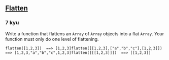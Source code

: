 <h2><a href=https://www.codewars.com/kata/5250a89b1625e5decd000413/train/javascript target="_blank">Flatten</a></h2><h3>7 kyu</h3><p>Write a function that flattens an <code>Array</code> of <code>Array</code> objects into a flat <code>Array</code>.  Your function must only do one level of flattening.</p><pre><code class="language-javascript"><span class="cm-variable">flatten</span>([<span class="cm-number">1</span>,<span class="cm-number">2</span>,<span class="cm-number">3</span>])  <span class="cm-operator">==</span><span class="cm-operator">&gt;</span> [<span class="cm-number">1</span>,<span class="cm-number">2</span>,<span class="cm-number">3</span>]<span class="cm-variable">flatten</span>([[<span class="cm-number">1</span>,<span class="cm-number">2</span>,<span class="cm-number">3</span>],[<span class="cm-string">"a"</span>,<span class="cm-string">"b"</span>,<span class="cm-string">"c"</span>],[<span class="cm-number">1</span>,<span class="cm-number">2</span>,<span class="cm-number">3</span>]])  <span class="cm-operator">==</span><span class="cm-operator">&gt;</span> [<span class="cm-number">1</span>,<span class="cm-number">2</span>,<span class="cm-number">3</span>,<span class="cm-string">"a"</span>,<span class="cm-string">"b"</span>,<span class="cm-string">"c"</span>,<span class="cm-number">1</span>,<span class="cm-number">2</span>,<span class="cm-number">3</span>]<span class="cm-variable">flatten</span>([[[<span class="cm-number">1</span>,<span class="cm-number">2</span>,<span class="cm-number">3</span>]]])  <span class="cm-operator">==</span><span class="cm-operator">&gt;</span> [[<span class="cm-number">1</span>,<span class="cm-number">2</span>,<span class="cm-number">3</span>]]</code></pre>